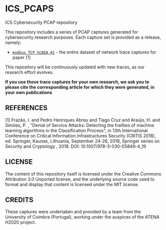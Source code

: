 # ICS_PCAPS
ICS Cybersecurity PCAP repository

This repository includes a series of PCAP captures generated for cybersecurity research purposes. Each capture set is provided as a release, namely:

* [`modbus TCP SCADA #1`](https://github.com/tjcruz-dei/ICS_PCAPS/releases/tag/MODBUSTCP%231) - the entire dataset of network trace captures for paper [1]

This repository will be continuously updated with new traces, as our research effort evolves.

**If you use these trace captures for your own research, we ask you to please cite the corresponding article for which they were generated, in your own publications**

## REFERENCES

[1] Frazão, I. and Pedro Henriques Abreu and Tiago Cruz and Araújo, H. and Simões, P. , "Denial of Service Attacks: Detecting the frailties of machine learning algorithms in the Classification Process", in 13th International Conference on Critical Information Infrastructures Security (CRITIS 2018), ed. Springer, Kaunas, Lithuania, September 24-26, 2018, Springer series on Security and Cryptology , 2018. DOI: 10.1007/978-3-030-05849-4_19

## LICENSE

The content of this repository itself is licensed under the Creative Commons Attribution 3.0 Unported license, and the underlying source code used to format and display that content is licensed under the MIT license.

## CREDITS

These captures were undertaken and provided by a team from the University of Coimbra (Portugal), working under the auspices of the ATENA H2020 project.

